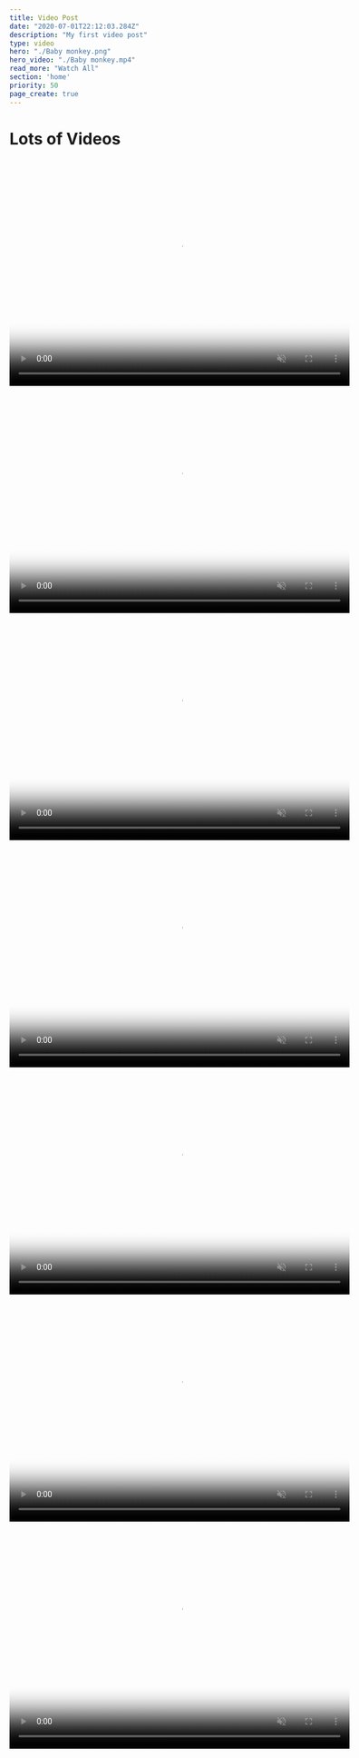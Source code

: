 ```yaml
---
title: Video Post
date: "2020-07-01T22:12:03.284Z"
description: "My first video post"
type: video
hero: "./Baby monkey.png"
hero_video: "./Baby monkey.mp4"
read_more: "Watch All"
section: 'home'
priority: 50
page_create: true
---
```


# Lots of Videos

<video poster="./Bambi.png" autoplay loop playsinline muted width="600" height="400">
    <source src="./Bambi.mp4" type="video/mp4">
</video>

<br/>

<video poster="./Bund with water.png" autoplay loop playsinline muted width="600" height="400">
    <source src="./Bund with water.mp4" type="video/mp4">
</video>

<br/>

<video poster="./Hubli and Jumpy.png" autoplay loop playsinline muted width="600" height="400">
    <source src="./Hubli and Jumpy.mp4" type="video/mp4">
</video>

<br/>

<video poster="./Jet and Jungle Gym.png" autoplay loop playsinline muted width="600" height="400">
    <source src="./Jet and Jungle Gym.mp4" type="video/mp4">
</video>

<br/>

<video poster="./Monkey family on the roof.png" autoplay loop playsinline muted width="600" height="400">
    <source src="./Monkey family on the roof.mp4" type="video/mp4">
</video>

<br/>

<video poster="./Monkeys balancing.png" autoplay loop playsinline muted width="600" height="400">
    <source src="./Monkeys balancing.mp4" type="video/mp4">
</video>

<br/>

<video poster="./Zero.png" autoplay loop playsinline muted width="600" height="400">
    <source src="./Zero.mp4" type="video/mp4">
</video>

